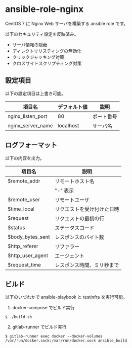 # ansible-role-nginx

CentOS 7 に Nginx Web サーバを構築する ansible role です。

以下のセキュリティ設定を反映済み。

* サーバ情報の隠蔽
* ディレクトリリスティングの無効化
* クリックジャッキング対策
* クロスサイトスクリプティング対策

## 設定項目

以下の設定項目は上書き可能。

項目名           |デフォルト値|説明
-----------------|------------|----------
nginx_listen_port|80          |ポート番号
nginx_server_name|localhost   |サーバ名

## ログフォーマット

以下の内容を出力。

項目名          |説明
----------------|------------------------------
$remote_addr    |リモートホスト名
                |"-" 表示
$remote_user    |リモートユーザ
$time_local     |リクエストを受け付けた日時
$request        |リクエストの最初の行
$status         |ステータスコード
$body_bytes_sent|レスポンスのバイト数
$http_referer   |リファラー
$http_user_agent|エージェント
$request_time   |レスポンス時間、ミリ秒まで

## ビルド

以下のいづれかで ansible-playbook と testinfra を実行可能。

1) docker-compose でビルド実行

``` $ ./build.sh ```

2) gitlab-runner でビルド実行

``` $ gitlab-runner exec docker --docker-volumes /var/run/docker.sock:/var/run/docker.sock ansible_build ```
